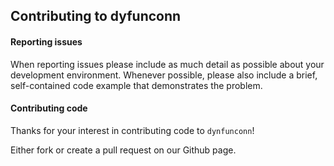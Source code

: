## Contributing to dyfunconn

#### Reporting issues

When reporting issues please include as much detail as possible about your
development environment. Whenever possible, please also include a brief,
self-contained code example that demonstrates the problem.

#### Contributing code

Thanks for your interest in contributing code to `dynfunconn`!

Either fork or create a pull request on our Github page.
